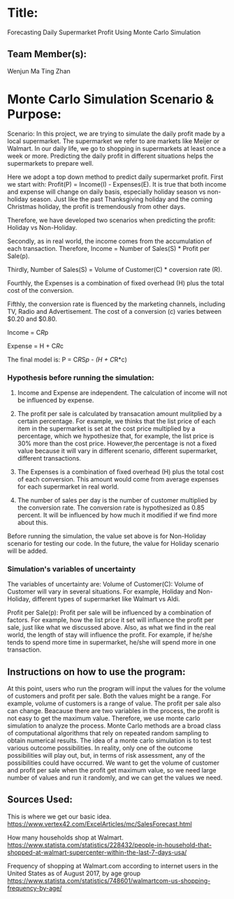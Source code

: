 
# Title: 
Forecasting Daily Supermarket Profit Using Monte Carlo Simulation

## Team Member(s):
Wenjun Ma 
Ting Zhan

# Monte Carlo Simulation Scenario & Purpose:

Scenario: 
In this project, we are trying to simulate the daily profit made by a local supermarket. The supermarket we refer to are markets like Meijer or Walmart. In our daily life, we go to shopping in supermarkets at least once a week or more. Predicting the daily profit in different situations helps the supermarkets to prepare well.

Here we adopt a top down method to predict daily supermarket profit. 
First we start with: Profit(P) = Income(I) - Expenses(E). It is true that both income and expense will change on daily basis, especially holiday season vs non-holiday season. Just like the past Thanksgiving holiday and the coming Christmas holiday, the profit is tremendously from other days.

Therefore, we have developed two scenarios when predicting the profit: Holiday vs Non-Holiday.

Secondly, as in real world, the income comes from the accumulation of each transaction. 
Therefore, Income = Number of Sales(S) * Profit per Sale(p). 

Thirdly, Number of Sales(S) = Volume of Customer(C) * coversion rate (R).

Fourthly, the Expenses is a combination of fixed overhead (H) plus the total cost of the conversion.

Fifthly, the conversion rate is fluenced by the marketing channels, including TV, Radio and Advertisement. The cost of a conversion (c) varies between $0.20 and $0.80.

Income = C*R*p

Expense = H + C*R*c

The final model is: P = C*R*S*p - (H + C*R*c)

### Hypothesis before running the simulation:

1. Income and Expense are independent. The calculation of income will not be influenced by expense.

2. The profit per sale is calculated by transacation amount mulitplied by a certain percentage. For example, we thinks that the list price of each item in the supermarket is set at the cost price multiplied by a percentage, which we hypothesize that, for example, the list price is 30% more than the cost price. However,the percentage is not a fixed value because it will vary in different scenario, different supermarket, different transactions. 

3. The Expenses is a combination of fixed overhead (H) plus the total cost of each conversion. This amount would come from average expenses for each supermarket in real world.

4. The number of sales per day is the number of customer multiplied by the conversion rate. The conversion rate is hypothesized as 0.85 percent. It will be influenced by how much it  modified if we find more about this.

Before running the simulation, the value set above is for Non-Holiday scenario for testing our code. In the future, the value for Holiday scenario will be added.

### Simulation's variables of uncertainty

The variables of uncertainty are:
Volume of Customer(C): Volume of Customer will vary in several situations. For example, Holiday and Non-Holiday, different types of supermarket like Walmart vs Aldi.

Profit per Sale(p): Profit per sale will be influenced by a combination of factors. For example, how the list price it set will influence the profit per sale, just like what we discussed above. Also, as what we find in the real world, the length of stay will influence the profit. For example, if he/she tends to spend more time in supermarket, he/she will spend more in one transaction.

## Instructions on how to use the program:
At this point, users who run the program will input the values for the volume of customers and profit per sale. Both the values might be a range. For example, volume of customers is a range of value. The profit per sale also can change. Beacause there are two variables in the process, the profit is not easy to get the maximum value. Therefore, we use monte carlo simulation to analyze the process. Monte Carlo methods are a broad class of computational algorithms that rely on repeated random sampling to obtain numerical results. The idea of a monte carlo simulation is to test various outcome possibilities. In reality, only one of the outcome possibilities will play out, but, in terms of risk assessment, any of the possibilities could have occurred. We want to get the volume of customer and profit per sale when the profit get maximum value, so we need large number of values and run it randomly, and we can get the values we need.

## Sources Used:
This is where we get our basic idea.
https://www.vertex42.com/ExcelArticles/mc/SalesForecast.html

How many households shop at Walmart.
https://www.statista.com/statistics/228432/people-in-household-that-shopped-at-walmart-supercenter-within-the-last-7-days-usa/

Frequency of shopping at Walmart.com according to internet users in the United States as of August 2017, by age group
https://www.statista.com/statistics/748601/walmartcom-us-shopping-frequency-by-age/

